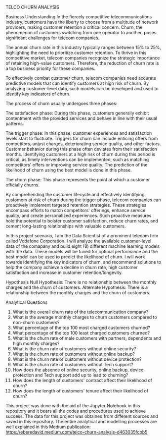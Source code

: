 TELCO CHURN ANALYSIS

Business Understanding
In the fiercely competitive telecommunications industry, customers have the liberty to choose from a multitude of network providers, making customer retention a critical concern. Churn, the phenomenon of customers switching from one operator to another, poses significant challenges for telecom companies.

The annual churn rate in this industry typically ranges between 15% to 25%, highlighting the need to prioritize customer retention. To thrive in this competitive market, telecom companies recognize the strategic importance of retaining high-value customers. Therefore, the reduction of churn rate is a top business priority for these companies.

To effectively combat customer churn, telecom companies need accurate predictive models that can identify customers at high risk of churn. By analyzing customer-level data, such models can be developed and used to identify key indicators of churn.

The process of churn usually undergoes three phases:

The satisfaction phase: During this phase, customers generally exhibit contentment with the provided services and behave in line with their usual patterns.

The trigger phase: In this phase, customer experiences and satisfaction levels start to fluctuate. Triggers for churn can include enticing offers from competitors, unjust charges, deteriorating service quality, and other factors. Customer behavior during this phase often deviates from their satisfaction months. Identifying customers at a high risk of churn during this period is critical, as timely interventions can be implemented, such as matching competitors' offers or improving service quality. The prediction of the likelihood of churn using the best model is done in this phase.

The churn phase: This phase represents the point at which a customer officially churns.

By comprehending the customer lifecycle and effectively identifying customers at risk of churn during the trigger phase, telecom companies can proactively implement targeted retention strategies. These strategies encompass efforts to match competitors' offerings, enhance service quality, and create personalized experiences. Such proactive measures hold the potential to bolster customer satisfaction, reduce churn rates, and cement long-lasting relationships with valuable customers.

In this project scenario, I am the Data Scientist of a prominent telecom firm called Vodafone Corporation. I will analyze the available customer-level data of the comapany and build eight (8) different machine learning models with the data. These models will be tuned for optimal performance and the best model can be used to predict the likelihood of churn. I will work towards identifying the key indicators of churn, and recommend solutions to help the company achieve a decline in churn rate, high customer satisfaction and increase in customer retention/longevity.

Hypothesis
Null Hypothesis: There is no relationship between the monthly charges and the churn of customers.
Alternate Hypothesis: There is a relationship between the monthly charges and the churn of customers.

Analytical Questions
1. What is the overall churn rate of the telecommunication company?
2. What is the average monthly charges to churn customers compared to non-churn customers?
3. What percentage of the top 100 most charged customers churned?
4. What percentage of the top 100 least charged customers churned?
5. What is the churn rate of male customers with partners, dependents and high monthly charges?
6. What is the churn rate of customers without online security?
7. What is the churn rate of customers without online backup?
8. What is the churn rate of customers without device protection?
9. What is the churn rate of customers without Tech support?
10. How does the absence of online security, online backup, device protection and Tech support add up to lead to churning?
11. How does the length of customers' contract affect their likelihood of churn?
12. How does the length of customers' tenure affect their likelihood of churn?

This project was done with the aid of the Jupyter Notebook in this repository and it bears all the codes and procedures used to achieve success. The data for this project was obtained from different sources and saved in this repository. The entire analytical and modelling processes are well explained in this Medium publication: https://eberedavid.medium.com/telco-churn-analysis-d463035fcbb5